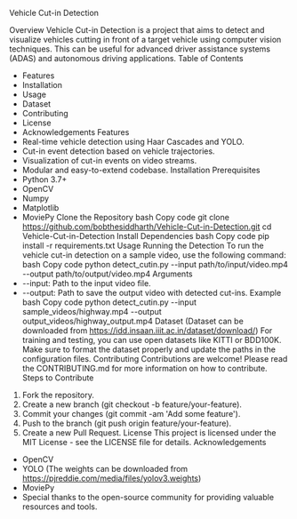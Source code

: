 

Vehicle Cut-in Detection




Overview
Vehicle Cut-in Detection is a project that aims to detect and visualize vehicles cutting in front of a target vehicle using computer vision techniques. This can be useful for advanced driver assistance systems (ADAS) and autonomous driving applications.
Table of Contents
* Features
* Installation
* Usage
* Dataset
* Contributing
* License
* Acknowledgements
Features
* Real-time vehicle detection using Haar Cascades and YOLO.
* Cut-in event detection based on vehicle trajectories.
* Visualization of cut-in events on video streams.
* Modular and easy-to-extend codebase.
Installation
Prerequisites
* Python 3.7+
* OpenCV
* Numpy
* Matplotlib
* MoviePy
Clone the Repository
bash
Copy code
git clone https://github.com/bobthesiddharth/Vehicle-Cut-in-Detection.git
cd Vehicle-Cut-in-Detection
Install Dependencies
bash
Copy code
pip install -r requirements.txt
Usage
Running the Detection
To run the vehicle cut-in detection on a sample video, use the following command:
bash
Copy code
python detect_cutin.py --input path/to/input/video.mp4 --output path/to/output/video.mp4
Arguments
* --input: Path to the input video file.
* --output: Path to save the output video with detected cut-ins.
Example
bash
Copy code
python detect_cutin.py --input sample_videos/highway.mp4 --output output_videos/highway_output.mp4
Dataset (Dataset can be downloaded from https://idd.insaan.iiit.ac.in/dataset/download/)
For training and testing, you can use open datasets like KITTI or BDD100K. Make sure to format the dataset properly and update the paths in the configuration files.
Contributing
Contributions are welcome! Please read the CONTRIBUTING.md for more information on how to contribute.
Steps to Contribute
1. Fork the repository.
2. Create a new branch (git checkout -b feature/your-feature).
3. Commit your changes (git commit -am 'Add some feature').
4. Push to the branch (git push origin feature/your-feature).
5. Create a new Pull Request.
License
This project is licensed under the MIT License - see the LICENSE file for details.
Acknowledgements
* OpenCV
* YOLO (The weights can be downloaded from https://pjreddie.com/media/files/yolov3.weights)
* MoviePy
* Special thanks to the open-source community for providing valuable resources and tools.
